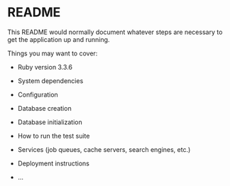 # README

This README would normally document whatever steps are necessary to get the
application up and running.

Things you may want to cover:

* Ruby version 
3.3.6

* System dependencies

* Configuration

* Database creation

* Database initialization

* How to run the test suite

* Services (job queues, cache servers, search engines, etc.)

* Deployment instructions

* ...

